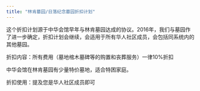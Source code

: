```yaml
---
title: "林肯墓园/日落纪念墓园折扣计划"
---
```


这个折扣计划源于中华会馆早年与林肯墓园达成的协议。2016年，我们与墓园作了进一步确定，折扣计划会继续，会适用于所有华人社区成员，会包括同系统内的其他墓园。

折扣内容：所有费用（墓地棺木墓碑等的购置和丧葬服务）一律10%折扣

中华会馆在林肯墓园有少量特价墓地，适合特困家庭。

折扣使用：提及您是华人社区成员即可
